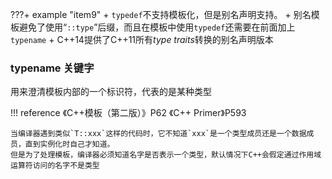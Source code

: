 ???+ example "item9"
    + `typedef`不支持模板化，但是别名声明支持。
    + 别名模板避免了使用“`::type`”后缀，而且在模板中使用`typedef`还需要在前面加上`typename`
    + C++14提供了C++11所有*type traits*转换的别名声明版本

### typename 关键字
用来澄清模板内部的一个标识符，代表的是某种类型

!!! reference
    《C++模板（第二版）》P62 《C++ Primer》P593

    当编译器遇到类似`T::xxx`这样的代码时，它不知道`xxx`是一个类型成员还是一个数据成员，直到实例化时自己才知道。
    但是为了处理模板，编译器必须知道名字是否表示一个类型，默认情况下C++会假定通过作用域运算符访问的名字不是类型


